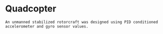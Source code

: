 # Quadcopter
    An unmanned stabilized rotorcraft was designed using PID conditioned accelerometer and gyro sensor values.
